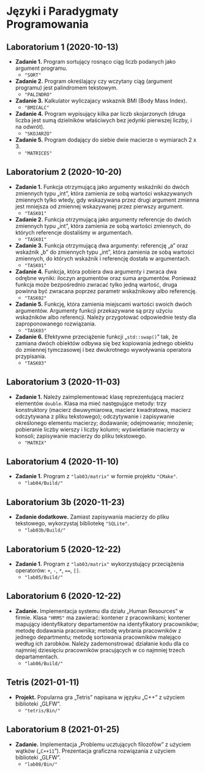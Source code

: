 # Języki i Paradygmaty Programowania

## Laboratorium 1 (2020-10-13)
 * **Zadanie 1.** Program sortujący rosnąco ciąg liczb podanych jako argument programu.
   * `"SORT"`
 * **Zadanie 2.** Program określający czy wczytany ciąg (argument programu) jest palindromem tekstowym.
   * `"PALINDRO"`
 * **Zadanie 3.** Kalkulator wyliczajacy wskaznik BMI (Body Mass Index).
   * `"BMICALC"`
 * **Zadanie 4.** Program wypisujący kilka par liczb skojarzonych (druga liczba jest sumą dzielników właściwych bez jedynki pierwszej liczby, i na odwrót).
   * `"SKOJARZO"`
 * **Zadanie 5.** Program dodający do siebie dwie macierze o wymiarach 2 x 3.
   * `"MATRICES"`

## Laboratorium 2 (2020-10-20)
 * **Zadanie 1.** Funkcja otrzymującą jako argumenty wskaźniki do dwóch zmiennych typu „int”, która zamienia ze sobą wartości wskazywanych zmiennych tylko wtedy, gdy wskazywana przez drugi argument zmienna jest mniejsza od zmiennej wskazywanej przez pierwszy argument.
   * `"TASK01"`
 * **Zadanie 2.** Funkcja otrzymującą jako argumenty referencje do dwóch zmiennych typu „int”, która zamienia ze sobą wartości zmiennych, do których referencje dostaliśmy w argumentach.
   * `"TASK01"`
 * **Zadanie 3.** Funkcja otrzymującą dwa argumenty: referencję „a” oraz wskaźnik „b” do zmiennych typu „int”, która zamienia ze sobą wartości zmiennych, do których wskaźnik i referencję dostała w argumentach.
   * `"TASK01"`
 * **Zadanie 4.** Funkcja, która pobiera dwa argumenty i zwraca dwa odrębne wyniki: iloczyn argumentów oraz suma argumentów. Ponieważ funkcja może bezpośrednio zwracać tylko jedną wartość, druga powinna być zwracana poprzez parametr wskaźnikowy albo referencję.
   * `"TASK02"`
 * **Zadanie 5.** Funkcję, która zamienia miejscami wartości swoich dwóch argumentów. Argumenty funkcji przekazywane są przy użyciu wskaźników albo referencji. Należy przygotować odpowiednie testy dla zaproponowanego rozwiązania.
   * `"TASK03"`
 * **Zadanie 6.** Efektywne przeciążenie funkcji „`std::swap()`” tak, że zamiana dwóch obiektów odbywa się bez kopiowania jednego obiektu do zmiennej tymczasowej i bez dwukrotnego wywoływania operatora przypisania.
   * `"TASK03"`

## Laboratorium 3 (2020-11-03)
 * **Zadanie 1.** Należy zaimplementować klasę reprezentującą macierz elementów `double`. Klasa ma mieć następujące metody: trzy konstruktory (macierz dwuwymiarowa, macierz kwadratowa, macierz odczytywana z pliku tekstowego); odczytywanie i zapisywanie określonego elementu macierzy; dodawanie; odejmowanie; mnożenie; pobieranie liczby wierszy i liczby kolumn; wyświetlanie macierzy w konsoli; zapisywanie macierzy do pliku tekstowego.
   * `"MATRIX"`

## Laboratorium 4 (2020-11-10)
 * **Zadanie 1.** Program z `"lab03/matrix"` w formie projektu `"CMake"`.
   * `"lab04/Build/"`

## Laboratorium 3b (2020-11-23)
 * **Zadanie dodatkowe.** Zamiast zapisywania macierzy do pliku tekstowego, wykorzystaj bibliotekę `"SQLite"`.
   * `"lab03b/Build/"`

## Laboratorium 5 (2020-12-22)
 * **Zadanie 1.** Program z `"lab03/matrix"` wykorzystujący przeciążenia operatorów: `+`, `-`, `*`, `==`, `[]`.
   * `"lab05/Build/"`

## Laboratorium 6 (2020-12-22)
 * **Zadanie.** Implementacja systemu dla działu „Human Resources” w firmie. Klasa `"HRMS"` ma zawierać: kontener z pracownikami; kontener mapujący identyfikatory departamentów na identyfikatory pracowników; metodę dodawania pracownika; metodę wybrania pracowników z jednego departmentu; metodę sortowania pracowników malejąco według ich zarobków. Należy zademonstrować działanie kodu dla co najmniej dziesięciu pracowników pracujących w co najmniej trzech departamentach.
   * `"lab06/Build/"`

## Tetris (2021-01-11)
 * **Projekt.** Popularna gra „Tetris” napisana w języku „C++” z użyciem biblioteki „GLFW”.
   * `"tetris/Bin/"`

## Laboratorium 8 (2021-01-25)
 * **Zadanie.** Implementacja „Problemu ucztujących filozofów” z użyciem wątków („`C++11`”). Prezentacja graficzna rozwiązania z użyciem biblioteki „GLFW”.
   * `"lab08/Bin/"`
